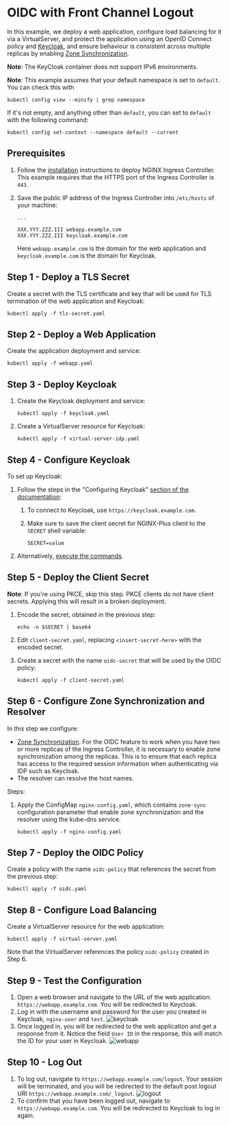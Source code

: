 # OIDC with Front Channel Logout

In this example, we deploy a web application, configure load balancing for it via a VirtualServer, and protect the
application using an OpenID Connect policy and [Keycloak](https://www.keycloak.org/), and ensure behaviour is consistent across multiple replicas by enabling [Zone Synchronization](https://docs.nginx.com/nginx/admin-guide/high-availability/zone_sync/).

**Note**: The KeyCloak container does not support IPv6 environments.

**Note**: This example assumes that your default namespace is set to `default`. You can check this with

```shell
kubectl config view --minify | grep namespace
```

If it's not empty, and anything other than `default`, you can set to `default` with the following command:

```shell
kubectl config set-context --namespace default --current
```

## Prerequisites

1. Follow the [installation](https://docs.nginx.com/nginx-ingress-controller/installation/installation-with-manifests/)
   instructions to deploy NGINX Ingress Controller. This example requires that the HTTPS port of the Ingress
   Controller is `443`.
2. Save the public IP address of the Ingress Controller into `/etc/hosts` of your machine:

    ```text
    ...

    XXX.YYY.ZZZ.III webapp.example.com
    XXX.YYY.ZZZ.III keycloak.example.com
    ```

    Here `webapp.example.com` is the domain for the web application and `keycloak.example.com` is the domain for
    Keycloak.

## Step 1 - Deploy a TLS Secret

Create a secret with the TLS certificate and key that will be used for TLS termination of the web application and
Keycloak:

```shell
kubectl apply -f tls-secret.yaml
```

## Step 2 - Deploy a Web Application

Create the application deployment and service:

```shell
kubectl apply -f webapp.yaml
```

## Step 3 - Deploy Keycloak

1. Create the Keycloak deployment and service:

    ```shell
    kubectl apply -f keycloak.yaml
    ```

2. Create a VirtualServer resource for Keycloak:

    ```shell
    kubectl apply -f virtual-server-idp.yaml
    ```

## Step 4 - Configure Keycloak

To set up Keycloak:

1. Follow the steps in the "Configuring Keycloak" [section of the documentation](https://docs.nginx.com/nginx/deployment-guides/single-sign-on/keycloak/#configuring-keycloak):
    1. To connect to Keycloak, use `https://keycloak.example.com`.
    2. Make sure to save the client secret for NGINX-Plus client to the `SECRET` shell variable:

        ```shell
        SECRET=value
        ```

2. Alternatively, [execute the commands](./keycloak_setup.md).

## Step 5 - Deploy the Client Secret

**Note**: If you're using PKCE, skip this step. PKCE clients do not have client secrets. Applying this will result
in a broken deployment.

1. Encode the secret, obtained in the previous step:

    ```shell
    echo -n $SECRET | base64
    ```

2. Edit `client-secret.yaml`, replacing `<insert-secret-here>` with the encoded secret.

3. Create a secret with the name `oidc-secret` that will be used by the OIDC policy:

    ```shell
    kubectl apply -f client-secret.yaml
    ```

## Step 6 - Configure Zone Synchronization and Resolver

In this step we configure:

- [Zone Synchronization](https://docs.nginx.com/nginx/admin-guide/high-availability/zone_sync/). For the OIDC feature to
  work when you have two or more replicas of the Ingress Controller, it is necessary to enable zone synchronization
  among the replicas. This is to ensure that each replica has access to the required session information when authenticating via IDP such as Keycloak.
- The resolver can resolve the host names.

Steps:

1. Apply the ConfigMap `nginx-config.yaml`, which contains `zone-sync` configuration parameter that enable zone synchronization and the resolver using the kube-dns service.

    ```shell
    kubectl apply -f nginx-config.yaml
    ```

## Step 7 - Deploy the OIDC Policy

Create a policy with the name `oidc-policy` that references the secret from the previous step:

```shell
kubectl apply -f oidc.yaml
```

## Step 8 - Configure Load Balancing

Create a VirtualServer resource for the web application:

```shell
kubectl apply -f virtual-server.yaml
```

Note that the VirtualServer references the policy `oidc-policy` created in Step 6.

## Step 9 - Test the Configuration

1. Open a web browser and navigate to the URL of the web application: `https://webapp.example.com`. You will be
   redirected to Keycloak.
2. Log in with the username and password for the user you created in Keycloak, `nginx-user` and `test`.
![keycloak](./keycloak.webp)
3. Once logged in, you will be redirected to the web application and get a response from it. Notice the field `User ID`
in the response, this will match the ID for your user in Keycloak. ![webapp](./webapp.webp)

## Step 10 - Log Out

1. To log out, navigate to `https://webapp.example.com/logout`. Your session will be terminated, and you will be
   redirected to the default post logout URI `https://webapp.example.com/_logout`.
![logout](./logout.webp)
2. To confirm that you have been logged out, navigate to `https://webapp.example.com`. You will be redirected to
   Keycloak to log in again.
